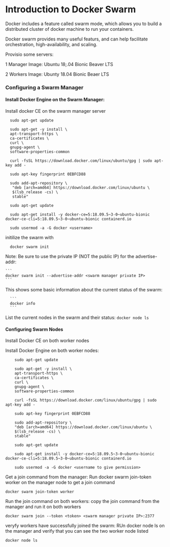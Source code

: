 Introduction to Docker Swarm
============================

Docker includes a feature called swarm mode, which allows you to build a distributed cluster of docker machine to run your containers.

Docker swarm provides many useful featurs, and can help facilitate orchestration, high-availability, and scaling.

Provisio some servers:

1 Manager
  Image: Ubuntu 18;.04 Bionic Beaver LTS
  

2 Workers
  Image: Ubunty 18.04 Bionic Beaer LTS
  
  
  ### Configuring a Swarm Manager ###
  
  #### Install Docker Engine on the Swarm Manager: ####
  
  Install docker CE on the swarm manager server
   
  ```
    sudo apt-get update

    sudo apt-get -y install \
    apt-transport-https \
    ca-certificates \
    curl \
    gnupg-agent \
    software-properties-common

    curl -fsSL https://download.docker.com/linux/ubuntu/gpg | sudo apt-key add -

    sudo apt-key fingerprint 0EBFCD88

    sudo add-apt-repository \
     "deb [arch=amd64] https://download.docker.com/linux/ubuntu \
     $(lsb_release -cs) \
     stable"

    sudo apt-get update

    sudo apt-get install -y docker-ce=5:18.09.5~3-0~ubuntu-bionic docker-ce-cli=5:18.09.5~3-0~ubuntu-bionic containerd.io

    sudo usermod -a -G docker <username>
  
  ```
  
   initilize the swarm with 
  ```
    docker swarm init
   ``` 
  
  Note: Be sure to use the private IP (NOT the public IP) for the advertise-addr:
    
    ```
    docker swarm init --advertise-addr <swarm manager private IP>
    ```
    
  This shows some basic information about the current status of the swarm:
    
      ```
      docker info
      ```
    
List the current nodes in the swarm and their status:
      ```
      docker node ls
      ```
    
  
  #### Configuring Swarm Nodes ####
  
  Install Docker CE on both worker nodes
    
  Install Docker Engine on both worker nodes:
  
  ```
      sudo apt-get update

      sudo apt-get -y install \
      apt-transport-https \
      ca-certificates \
      curl \
      gnupg-agent \
      software-properties-common

      curl -fsSL https://download.docker.com/linux/ubuntu/gpg | sudo apt-key add -

      sudo apt-key fingerprint 0EBFCD88

      sudo add-apt-repository \
      "deb [arch=amd64] https://download.docker.com/linux/ubuntu \
      $(lsb_release -cs) \
      stable"

      sudo apt-get update

      sudo apt-get install -y docker-ce=5:18.09.5~3-0~ubuntu-bionic docker-ce-cli=5:18.09.5~3-0~ubuntu-bionic containerd.io

      sudo usermod -a -G docker <username to give permission>
```

  Get a join command from the manager:
  Run docker swarm join-token worker on the manager node to get a join command
  
  ```
  docker swarm join-token worker
  ```
  
  Run the join command on both workers:
  copy the join command from the manager and run it on both workers
  ```
  docker swarm join --token <token> <swarm manager private IP>:2377
  ```
  
  veryfy workers have successfully joined the swarm:
  RUn docker node ls on the manager and verify that you can see the two worker node listed
  ```
  docker node ls
  ```
  
  
